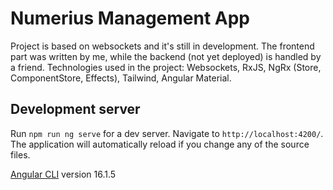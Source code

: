 # Numerius Management App

Project is based on websockets and it's still in development.
The frontend part was written by me, while the backend (not yet deployed) is handled by a friend.
Technologies used in the project: Websockets, RxJS, NgRx (Store, ComponentStore, Effects), Tailwind, Angular Material.

## Development server

Run `npm run ng serve` for a dev server. Navigate to `http://localhost:4200/`. The application will automatically reload if you change any of the source files.

[Angular CLI](https://github.com/angular/angular-cli) version 16.1.5
